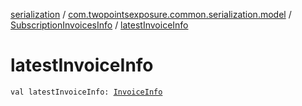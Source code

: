 [serialization](../../index.md) / [com.twopointsexposure.common.serialization.model](../index.md) / [SubscriptionInvoicesInfo](index.md) / [latestInvoiceInfo](./latest-invoice-info.md)

# latestInvoiceInfo

`val latestInvoiceInfo: `[`InvoiceInfo`](../-invoice-info/index.md)